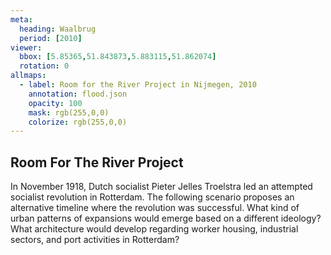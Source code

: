 ```yaml
---
meta:
  heading: Waalbrug
  period: [2010]
viewer:
  bbox: [5.85365,51.843873,5.883115,51.862074]
  rotation: 0
allmaps:
  - label: Room for the River Project in Nijmegen, 2010
    annotation: flood.json
    opacity: 100
    mask: rgb(255,0,0)
    colorize: rgb(255,0,0)
---
```


## Room For The River Project

In November 1918, Dutch socialist Pieter Jelles Troelstra led an attempted socialist revolution in Rotterdam. The following scenario proposes an alternative timeline where the revolution was successful. What kind of urban patterns of expansions would emerge based on a different ideology? What architecture would develop regarding worker housing, industrial sectors, and port activities in Rotterdam?
